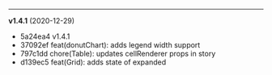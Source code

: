 
-------------------
 **v1.4.1**  (2020-12-29) 

* 5a24ea4 v1.4.1
* 37092ef feat(donutChart): adds legend width support
* 797c1dd chore(Table): updates cellRenderer props in story
* d139ec5 feat(Grid): adds state of expanded
